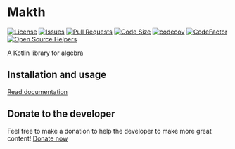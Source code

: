 # Makth

[![License](https://img.shields.io/github/license/GroupeMINASTE/Makth)](LICENSE)
[![Issues](https://img.shields.io/github/issues/GroupeMINASTE/Makth)]()
[![Pull Requests](https://img.shields.io/github/issues-pr/GroupeMINASTE/Makth)]()
[![Code Size](https://img.shields.io/github/languages/code-size/GroupeMINASTE/Makth)]()
[![codecov](https://codecov.io/github/GroupeMINASTE/Makth/branch/main/graph/badge.svg?token=F7K641TYFZ)](https://codecov.io/github/GroupeMINASTE/Makth)
[![CodeFactor](https://www.codefactor.io/repository/github/groupeminaste/makth/badge)](https://www.codefactor.io/repository/github/groupeminaste/makth)
[![Open Source Helpers](https://www.codetriage.com/groupeminaste/makth/badges/users.svg)](https://www.codetriage.com/groupeminaste/makth)

A Kotlin library for algebra

## Installation and usage

[Read documentation](https://docs.makth.org)

## Donate to the developer

Feel free to make a donation to help the developer to make more great
content! [Donate now](https://paypal.me/paynathanfallet)
